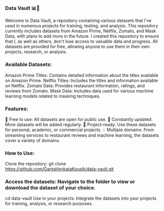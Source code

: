 ### Data Vault 📊💾

Welcome to Data Vault, a repository containing various datasets that I've used in numerous projects for training, testing, and analysis. This repository currently includes datasets from Amazon Prime, Netflix, Zomato, and Mask Data, with plans to add more in the future. I created this repository to ensure that I, as well as others, don't lose access to valuable data and progress. All datasets are provided for free, allowing anyone to use them in their own projects, research, or analysis.

### Available Datasets:

Amazon Prime Titles: Contains detailed information about the titles available on Amazon Prime.
Netflix Titles: Includes the titles and information available on Netflix.
Zomato Data: Provides restaurant information, ratings, and reviews from Zomato.
Mask Data: Includes data used for various machine learning models related to masking techniques.

### Features:
💾 Free to use: All datasets are open for public use.
🔄 Constantly updated: More datasets will be added regularly.
📂 Project-ready: Use these datasets for personal, academic, or commercial projects.
💡 Multiple domains: From streaming services to restaurant reviews and machine learning, the datasets cover a variety of domains.

### How to Use:
Clone the repository:
git clone https://github.com/GantaVenkataKousik/data-vault.git

### Access the datasets: Navigate to the folder to view or download the dataset of your choice.
cd data-vault
Use in your projects: Integrate the datasets into your projects for training, analysis, or research purposes.
